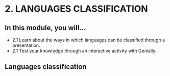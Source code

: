 # 2. LANGUAGES CLASSIFICATION

## In this module, you will...

- 2.1 Learn about the ways in which languages can be classified through a presentation. 
- 2.1 Test your knowledge through an interactive activity with
  Genially.

 ## Languages classification
 
  
